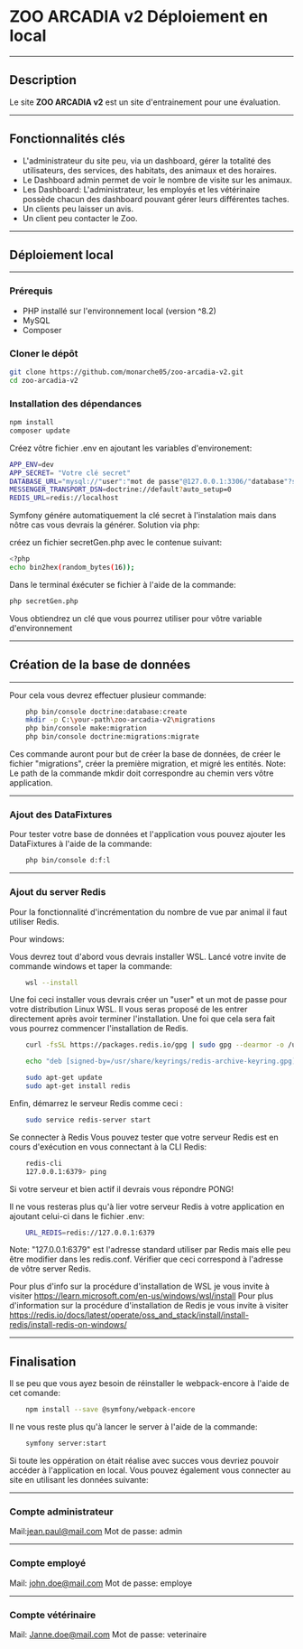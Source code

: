 # ZOO ARCADIA v2 Déploiement en local

---

## Description
Le site **ZOO ARCADIA v2** est un site d'entrainement pour une évaluation.

---

## Fonctionnalités clés
- L'administrateur du site peu, via un dashboard, gérer la totalité des utilisateurs, des services, des habitats, des animaux et des horaires.
- Le Dashboard admin permet de voir le nombre de visite sur les animaux.
- Les Dashboard: L'administrateur, les employés et les vétérinaire possède chacun des dashboard pouvant gérer leurs différentes taches.
- Un clients peu laisser un avis.
- Un client peu contacter le Zoo.

---

## Déploiement local

---

### Prérequis
- PHP installé sur l'environnement local (version ^8.2)
- MySQL
- Composer
### Cloner le dépôt
```sh
git clone https://github.com/monarche05/zoo-arcadia-v2.git
cd zoo-arcadia-v2
```
### Installation des dépendances
```sh
npm install
composer update
```
Créez vôtre fichier .env en ajoutant les variables d'environement:

```sh
APP_ENV=dev
APP_SECRET= "Votre clé secret"
DATABASE_URL="mysql://"user":"mot de passe"@127.0.0.1:3306/"database"?serverVersion=10.11.2-MariaDB&charset=utf8mb4"
MESSENGER_TRANSPORT_DSN=doctrine://default?auto_setup=0
REDIS_URL=redis://localhost
```

Symfony génére automatiquement la clé secret à l'instalation mais dans nôtre cas vous devrais la générer.
Solution via php:

créez un fichier secretGen.php avec le contenue suivant:
```sh
<?php
echo bin2hex(random_bytes(16));
```

Dans le terminal éxécuter se fichier à l'aide de la commande: 
```sh
php secretGen.php
```

Vous obtiendrez un clé que vous pourrez utiliser pour vôtre variable d'environnement

---
## Création de la base de données
---
Pour cela vous devrez effectuer plusieur commande:

```sh
    php bin/console doctrine:database:create
    mkdir -p C:\your-path\zoo-arcadia-v2\migrations
    php bin/console make:migration
    php bin/console doctrine:migrations:migrate
```

Ces commande auront pour but de créer la base de données, de créer le fichier "migrations", créer la première migration, et migré les entités.
Note: Le path de la commande mkdir doit correspondre au chemin vers vôtre application.

---
### Ajout des DataFixtures
Pour tester votre base de données et l'application vous pouvez ajouter les DataFixtures à l'aide de la commande:
```sh
    php bin/console d:f:l
```

---

### Ajout du server Redis

Pour la fonctionnalité d'incrémentation du nombre de vue par animal il faut utiliser Redis.

Pour windows:

Vous devrez tout d'abord vous devrais installer WSL. Lancé votre invite de commande windows et taper la commande: 
```sh
    wsl --install
```

Une foi ceci installer vous devrais créer un "user" et un mot de passe pour votre distribution Linux WSL.
Il vous seras proposé de les entrer directement après avoir terminer l'installation.
Une foi que cela sera fait vous pourrez commencer l'installation de Redis.

```sh
    curl -fsSL https://packages.redis.io/gpg | sudo gpg --dearmor -o /usr/share/keyrings/redis-archive-keyring.gpg

    echo "deb [signed-by=/usr/share/keyrings/redis-archive-keyring.gpg] https://packages.redis.io/deb $(lsb_release -cs) main" | sudo tee /etc/apt/sources.list.d/redis.list

    sudo apt-get update
    sudo apt-get install redis
```

Enfin, démarrez le serveur Redis comme ceci :
```sh
    sudo service redis-server start
```

Se connecter à Redis
Vous pouvez tester que votre serveur Redis est en cours d'exécution en vous connectant à la CLI Redis:

```sh
    redis-cli 
    127.0.0.1:6379> ping
```
Si votre serveur et bien actif il devrais vous répondre PONG!

Il ne vous resteras plus qu'à lier votre serveur Redis à votre application en ajoutant celui-ci dans le fichier .env: 
```sh
    URL_REDIS=redis://127.0.0.1:6379
```
Note: "127.0.0.1:6379" est l'adresse standard utiliser par Redis mais elle peu être modifier dans les redis.conf. Vérifier que ceci correspond à l'adresse de vôtre server Redis.


Pour plus d'info sur la procédure d'installation de WSL je vous invite à visiter https://learn.microsoft.com/en-us/windows/wsl/install
Pour plus d'information sur la procédure d'installation de Redis je vous invite à visiter https://redis.io/docs/latest/operate/oss_and_stack/install/install-redis/install-redis-on-windows/

---

## Finalisation
Il se peu que vous ayez besoin de réinstaller le webpack-encore à l'aide de cet comande: 
```sh
    npm install --save @symfony/webpack-encore
```
Il ne vous reste plus qu'à lancer le server à l'aide de la commande: 
```sh
    symfony server:start
```
Si toute les oppération on était réalise avec succes vous devriez pouvoir accéder à l'application en local.
Vous pouvez également vous connecter au site en utilisant les données suivante:

---

### Compte administrateur
Mail:jean.paul@mail.com
Mot de passe: admin

---

### Compte employé
Mail: john.doe@mail.com
Mot de passe: employe

---

### Compte vétérinaire
Mail: Janne.doe@mail.com
Mot de passe: veterinaire
